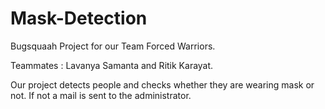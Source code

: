# Mask-Detection
<p>Bugsquaah Project for our Team Forced Warriors.</p>
<p>Teammates : Lavanya Samanta and Ritik Karayat.</p>
<p>Our project detects people and checks whether they are wearing mask or not. If not a mail is sent to the administrator.</p>
